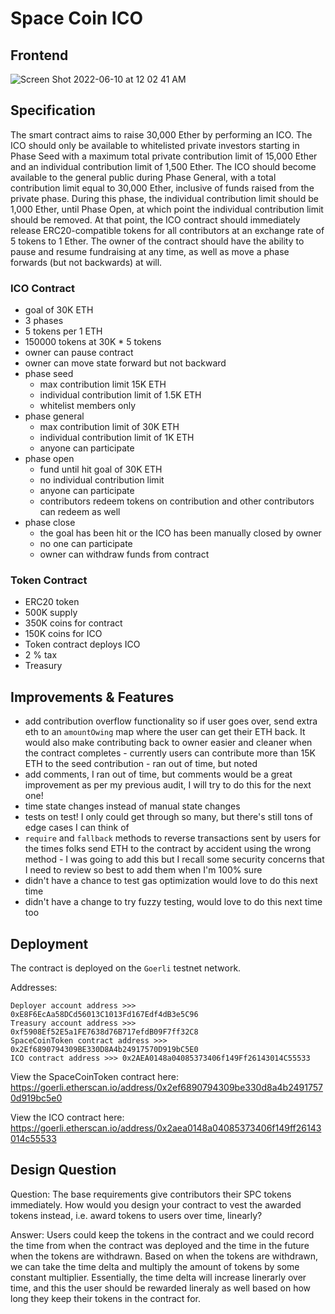 # Space Coin ICO

## Frontend
![Screen Shot 2022-06-10 at 12 02 41 AM](https://user-images.githubusercontent.com/33464965/173115254-2621febe-e98c-4343-95ac-0150b4572e80.png)


## Specification

The smart contract aims to raise 30,000 Ether by performing an ICO. The ICO should only be available to whitelisted private investors starting in Phase Seed with a maximum total private contribution limit of 15,000 Ether and an individual contribution limit of 1,500 Ether. The ICO should become available to the general public during Phase General, with a total contribution limit equal to 30,000 Ether, inclusive of funds raised from the private phase. During this phase, the individual contribution limit should be 1,000 Ether, until Phase Open, at which point the individual contribution limit should be removed. At that point, the ICO contract should immediately release ERC20-compatible tokens for all contributors at an exchange rate of 5 tokens to 1 Ether. The owner of the contract should have the ability to pause and resume fundraising at any time, as well as move a phase forwards (but not backwards) at will.


### ICO Contract
- goal of 30K ETH
- 3 phases
- 5 tokens per 1 ETH
- 150000 tokens at 30K * 5 tokens
- owner can pause contract
- owner can move state forward but not backward
- phase seed
    - max contribution limit 15K ETH
    - individual contribution limit of 1.5K ETH
    - whitelist members only
- phase general
    - max contribution limit of 30K ETH
    - individual contribution limit of 1K ETH
    - anyone can participate
- phase open
    - fund until hit goal of 30K ETH
    - no individual contribution limit
    - anyone can participate
    - contributors redeem tokens on contribution and other contributors can redeem as well
- phase close
    - the goal has been hit or the ICO has been manually closed by owner
    - no one can participate
    - owner can withdraw funds from contract

### Token Contract
- ERC20 token
- 500K supply
- 350K coins for contract
- 150K coins for ICO
- Token contract deploys ICO
- 2 % tax
- Treasury

## Improvements & Features
- add contribution overflow functionality so if user goes over, send extra eth to an `amountOwing` map where the user can get their ETH back. It would also make contributing back to owner easier and cleaner when the contract completes - currently users can contribute more than 15K ETH to the seed contribution - ran out of time, but noted
- add comments, I ran out of time, but comments would be a great improvement as per my previous audit, I will try to do this for the next one!
- time state changes instead of manual state changes
- tests on test! I only could get through so many, but there's still tons of edge cases I can think of
- `require` and `fallback` methods to reverse transactions sent by users for the times folks send ETH to the contract by accident using the wrong method - I was going to add this but I recall some security concerns that I need to review so best to add them when I'm 100% sure
- didn't have a chance to test gas optimization would love to do this next time
- didn't have a change to try fuzzy testing, would love to do this next time too

## Deployment

The contract is deployed on the `Goerli` testnet network.

Addresses:
```
Deployer account address >>> 0xE8F6EcAa58DCd56013C1013Fd167Edf4dB3e5C96
Treasury account address >>> 0xf5908Ef52E5a1FE7638d76B717efdB09F7ff32C8
SpaceCoinToken contract address >>> 0x2Ef6890794309BE330D8A4b24917570D919bC5E0
ICO contract address >>> 0x2AEA0148a04085373406f149Ff26143014C55533

```
View the SpaceCoinToken contract here: https://goerli.etherscan.io/address/0x2ef6890794309be330d8a4b24917570d919bc5e0

View the ICO contract here: https://goerli.etherscan.io/address/0x2aea0148a04085373406f149ff26143014c55533

## Design Question
Question: The base requirements give contributors their SPC tokens immediately. How would you design your contract to vest the awarded tokens instead, i.e. award tokens to users over time, linearly?

Answer: Users could keep the tokens in the contract and we could record the time from when the contract was deployed and the time in the future when the tokens are withdrawn. Based on when the tokens are withdrawn, we can take the time delta and multiply the amount of tokens by some constant multiplier. Essentially, the time delta will increase linerarly over time, and this the user should be rewarded lineraly as well based on how long they keep their tokens in the contract for.
